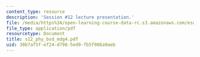 ```yaml
---
content_type: resource
description: 'Session #12 lecture presentation.'
file: /media/https%3A/open-learning-course-data-rc.s3.amazonaws.com/esd-33-systems-engineering-summer-2004/30b7af5fef24d7985ed9fb5f986a9aeb_s12_phy_bsd_mdg4.pdf
file_type: application/pdf
resourcetype: Document
title: s12_phy_bsd_mdg4.pdf
uid: 30b7af5f-ef24-d798-5ed9-fb5f986a9aeb
---
```

